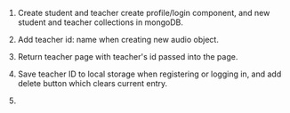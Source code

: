 1. Create student and teacher create profile/login component, and new student and teacher collections in mongoDB.

2. Add teacher id: name when creating new audio object.

3. Return teacher page with teacher's id passed into the page.

4. Save teacher ID to local storage when registering or logging in, and add delete button which clears current entry.

5. 